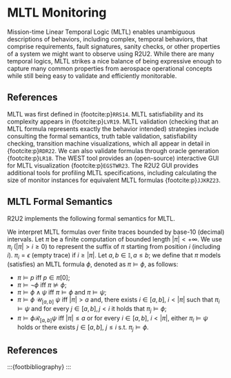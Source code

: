 # MLTL Monitoring

Mission-time Linear Temporal Logic (MLTL) enables unambiguous descriptions of behaviors, including complex, temporal behaviors, that comprise requirements, fault signatures, sanity checks, or other properties of a system we might want to observe using R2U2. While there are many temporal logics, MLTL strikes a nice balance of being expressive enough to capture many common properties from aerospace operational concepts while still being easy to validate and efficiently monitorable. 

## References

MLTL was first defined in {footcite:p}`RRS14`. MLTL satisfiability and its complexity appears in {footcite:p}`LVR19`. MLTL validation (checking that an MLTL formula represents exactly the behavior intended) strategies include consulting the formal semantics, truth table validation, satisfiability checking, transition machine visualizations, which all appear in detail in {footcite:p}`RDR22`. We can also validate formulas through oracle generation {footcite:p}`LR18`. The WEST tool provides an (open-source) interactive GUI for MLTL visualization {footcite:p}`EGSTWR23`. The R2U2 GUI provides additional tools for profiling MLTL specifications, including calculating the size of monitor instances for equivalent MLTL formulas {footcite:p}`JJKRZ23`.

## MLTL Formal Semantics

R2U2 implements the following formal semantics for MLTL.

We interpret MLTL formulas over finite traces bounded by base-10 (decimal) intervals.
Let $\pi$ be a finite computation of bounded length $|\pi| <+\infty$.
We use $\pi_i\ (|\pi|>i\geq 0)$ to represent the suffix of $\pi$ starting from position $i$ (including $i$).
$\pi_i = \epsilon$ (empty trace) if $i\geq |\pi|$.
Let $a, b \in \mathbb{I}, a \le b$; we define that $\pi$ models (satisfies) an MLTL formula $\phi$, denoted as $\pi\models \phi$, as follows:

* $\pi\models p$ iff $p\in\pi[0]$;
* $\pi\models \neg \phi$ iff $\pi\not\models\phi$;
* $\pi\models\phi\wedge\psi$ iff $\pi\models\phi$ and $\pi\models\psi$;
* $\pi\models \phi \ \mathcal{U}_{[a,b]} \ \psi$ iff $|\pi|> a$ and, there exists $i\in [a,b]$, $i<|\pi|$ such that $\pi_i\models\psi$ and for every $j\in [a,b], j<i$ it holds that $\pi_j\models\phi$;
* $\pi\models \phi \mathcal{R}_{[a,b]}\psi$ iff $|\pi|\leq a$ or for every $i\in [a,b]$, $i<|\pi|$, either  $\pi_i\models\psi$ holds or there exists $j\in [a,b]$, $j\leq i$ s.t. $\pi_j \models \phi$.

## References
:::{footbibliography}
:::
